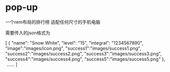 # pop-up
一个rem布局的排行榜 适配任何尺寸的手机电脑

需要传入的json格式为

[
  {
    "name": "Snow White", 
    "level": "15",
    "integral": "1234567890",
    "image":"images/icon.png",
    "success1":"images/success1.png",
    "success2":"images/success2.png",
    "success3":"images/success3.png",
    "success4":"images/success4.png",
    "success5":"images/success5.png"
  },
  ......
]
